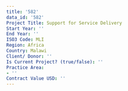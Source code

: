 ```yaml
---
title: '582'
data_id: '582'
Project Title: Support for Service Delivery
Start Year: ''
End Year: ''
ISO3 Code: MLI
Region: Africa
Country: Malawi
Client/ Donor: ''
Is Current Project? (true/false): ''
Practice Area:
- ''
Contract Value USD: ''
---
```


